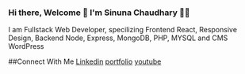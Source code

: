 ### Hi there, Welcome 👋 I'm Sinuna Chaudhary 👩‍💻

I am Fullstack Web Developer, specilizing Frontend React, Responsive Design, Backend Node, Express, MongoDB, PHP, MYSQL and CMS WordPress

##Connect With Me
<a align="center">
  <a href=""><img src="" alt="">Linkedin</a>
</a>
<a align="center">
  <a href=""><img src="" alt="">portfolio</a>
</a>
<a align="center">
  <a href=""><img src="" alt="">youtube</a>
</a>


<!--
**sinuna/sinuna** is a ✨ _special_ ✨ repository because its `README.md` (this file) appears on your GitHub profile.

Here are some ideas to get you started:

- 🔭 I’m currently working on ...
- 🌱 I’m currently learning ...
- 👯 I’m looking to collaborate on ...
- 🤔 I’m looking for help with ...
- 💬 Ask me about ...
- 📫 How to reach me: ...
- 😄 Pronouns: ...
- ⚡ Fun fact: ...
-->
